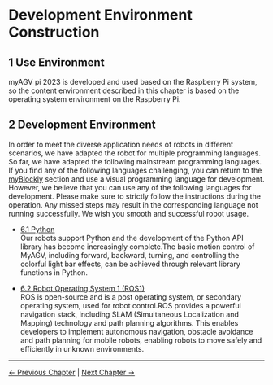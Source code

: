 # Development Environment Construction

## 1 Use Environment

myAGV pi 2023 is developed and used based on the Raspberry Pi system, so the content environment described in this chapter is based on the operating system environment on the Raspberry Pi.

## 2 Development Environment

In order to meet the diverse application needs of robots in different scenarios, we have adapted the robot for multiple programming languages. So far, we have adapted the following mainstream programming languages. If you find any of the following languages challenging, you can return to the [myBlockly](../5-BasicApplication/5.2-ApplicationUse/5.2.2-mystudio/pi/README.md) section and use a visual programming language for development. However, we believe that you can use any of the following languages for development. Please make sure to strictly follow the instructions during the operation. Any missed steps may result in the corresponding language not running successfully. We wish you smooth and successful robot usage.

- [6.1 Python](../6-SDKDevelopment/6.1-ApplicationBasePython/README.md)<br>
Our robots support Python and the development of the Python API library has become increasingly complete.The basic motion control of MyAGV, including forward, backward, turning, and controlling the colorful light bar effects, can be achieved through relevant library functions in Python.

- [6.2 Robot Operating System 1 (ROS1)](../6-SDKDevelopment/6.2-ApplicationBaseROS1/myagvPI/6.2.1-ROS_Introduction.md)<br>
ROS is open-source and is a post operating system, or secondary operating system, used for robot control.ROS provides a powerful navigation stack, including SLAM (Simultaneous Localization and Mapping) technology and path planning algorithms. This enables developers to implement autonomous navigation, obstacle avoidance and path planning for mobile robots, enabling robots to move safely and efficiently in unknown environments.

----
[← Previous Chapter](../5-BasicApplication/README.md) | [Next Chapter →](../7-ExamplesRobotsUsing/README.md)